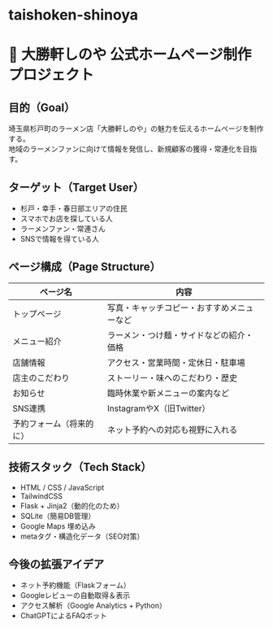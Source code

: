 # taishoken-shinoya

# 🍜 大勝軒しのや 公式ホームページ制作プロジェクト

##  目的（Goal）
埼玉県杉戸町のラーメン店「大勝軒しのや」の魅力を伝えるホームページを制作する。  
地域のラーメンファンに向けて情報を発信し、新規顧客の獲得・常連化を目指す。

##  ターゲット（Target User）
- 杉戸・幸手・春日部エリアの住民
- スマホでお店を探している人
- ラーメンファン・常連さん
- SNSで情報を得ている人

##  ページ構成（Page Structure）
| ページ名 | 内容 |
|----------|------|
| トップページ | 写真・キャッチコピー・おすすめメニューなど |
| メニュー紹介 | ラーメン・つけ麺・サイドなどの紹介・価格 |
| 店舗情報 | アクセス・営業時間・定休日・駐車場 |
| 店主のこだわり | ストーリー・味へのこだわり・歴史 |
| お知らせ | 臨時休業や新メニューの案内など |
| SNS連携 | InstagramやX（旧Twitter） |
| 予約フォーム（将来的に） | ネット予約への対応も視野に入れる |

##  技術スタック（Tech Stack）
- HTML / CSS / JavaScript
- TailwindCSS
- Flask + Jinja2（動的化のため）
- SQLite（簡易DB管理）
- Google Maps 埋め込み
- metaタグ・構造化データ（SEO対策）

##  今後の拡張アイデア
- ネット予約機能（Flaskフォーム）
- Googleレビューの自動取得＆表示
- アクセス解析（Google Analytics + Python）
- ChatGPTによるFAQボット
